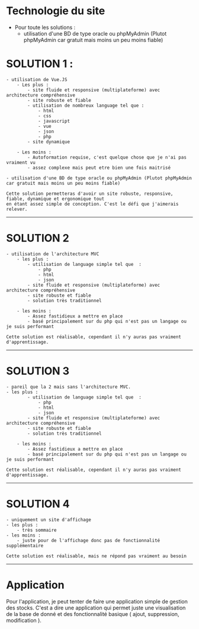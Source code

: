 # Technologie du site

- Pour toute les solutions :
    - utilisation d'une BD de type oracle ou phpMyAdmin (Plutot phpMyAdmin car gratuit mais moins un peu moins fiable)

# SOLUTION 1 : 
    - utilisation de Vue.JS 
        - Les plus : 
            - site fluide et responsive (multiplateforme) avec architecture compréhensive
            - site robuste et fiable
            - utilisation de nombreux language tel que : 
                - html
                - css
                - javascript
                - vue
                - json
                - php
            - site dynamique
        
        - Les moins :
            - Autoformation requise, c'est quelque chose que je n'ai pas vraiment vu
            - assez complexe mais peut etre bien une fois maitrisé
    
    - utilisation d'une BD de type oracle ou phpMyAdmin (Plutot phpMyAdmin car gratuit mais moins un peu moins fiable)

    Cette solution permetteras d'avoir un site robuste, responsive, fiable, dynamique et ergonomique tout 
    en étant assez simple de conception. C'est le défi que j'aimerais relever.

--------------------------------------------------------------------------------------------------

#  SOLUTION 2
    - utilisation de l'architecture MVC
        - les plus : 
            - utilisation de language simple tel que  : 
                - php
                - html
                - json
            - site fluide et responsive (multiplateforme) avec architecture compréhensive
            - site robuste et fiable
            - solution très traditionnel

        - les moins :
            - Assez fastidieux a mettre en place
            - basé principalement sur du php qui n'est pas un langage ou je suis performant
            
    Cette solution est réalisable, cependant il n'y auras pas vraiment d'apprentissage.

--------------------------------------------------------------------------------------------------

#  SOLUTION 3
    - pareil que la 2 mais sans l'architecture MVC.
    - les plus : 
            - utilisation de language simple tel que  : 
                - php
                - html
                - json
            - site fluide et responsive (multiplateforme) avec architecture compréhensive
            - site robuste et fiable
            - solution très traditionnel

        - les moins :
            - Assez fastidieux a mettre en place
            - basé principalement sur du php qui n'est pas un langage ou je suis performant
            
    Cette solution est réalisable, cependant il n'y auras pas vraiment d'apprentissage.

--------------------------------------------------------------------------------------------------

#  SOLUTION 4
    - uniquement un site d'affichage
    - les plus :
        - très sommaire
    - les moins :
        - juste pour de l'affichage donc pas de fonctionnalité supplémentaire
    
    Cette solution est réalisable, mais ne répond pas vraiment au besoin


--------------------------------------------------------------------------------------------------

# Application

Pour l'application, je peut tenter de faire une application simple de gestion des stocks.
C'est a dire une application qui permet juste une visualisation de la base de donné et des fonctionnalité basique ( ajout, suppression, modification ). 



                



